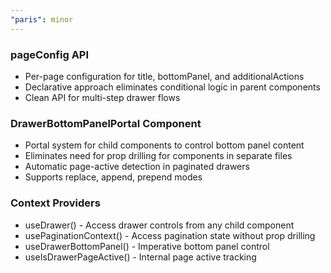 ```yaml
---
"paris": minor
---
```


### pageConfig API
- Per-page configuration for title, bottomPanel, and additionalActions
- Declarative approach eliminates conditional logic in parent components
- Clean API for multi-step drawer flows

### DrawerBottomPanelPortal Component
- Portal system for child components to control bottom panel content
- Eliminates need for prop drilling for components in separate files
- Automatic page-active detection in paginated drawers
- Supports replace, append, prepend modes

### Context Providers
- useDrawer() - Access drawer controls from any child component
- usePaginationContext() - Access pagination state without prop drilling
- useDrawerBottomPanel() - Imperative bottom panel control
- useIsDrawerPageActive() - Internal page active tracking